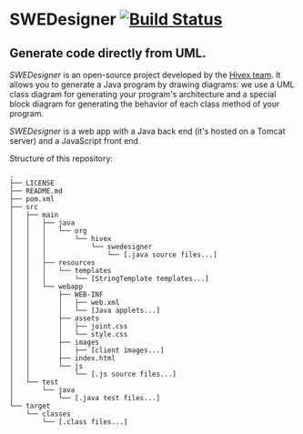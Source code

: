 # SWEDesigner [![Build Status](https://travis-ci.org/hivex-unipd/swedesigner.svg?branch=master)](https://travis-ci.org/hivex-unipd/swedesigner)
## Generate code directly from UML.

_SWEDesigner_ is an open-source project developed by the [Hivex team](https://hivex-unipd.github.io). It allows you to generate a Java program by drawing diagrams: we use a UML class diagram for generating your program's architecture and a special block diagram for generating the behavior of each class method of your program.

_SWEDesigner_ is a web app with a Java back end (it's hosted on a Tomcat server) and a JavaScript front end.

Structure of this repository:

    .
    ├── LICENSE
    ├── README.md
    ├── pom.xml
    ├── src
    │   ├── main
    │   │   ├── java
    │   │   │   └── org
    │   │   │       └── hivex
    │   │   │           └── swedesigner
    │   │   │               └── [.java source files...]
    │   │   ├── resources
    │   │   │   └── templates
    │   │   │       └── [StringTemplate templates...]
    │   │   └── webapp
    │   │       ├── WEB-INF
    │   │       │   ├── web.xml
    │   │       │   └── [Java applets...]
    │   │       ├── assets
    │   │       │   ├── joint.css
    │   │       │   └── style.css
    │   │       ├── images
    │   │       │   ├── [client images...]
    │   │       ├── index.html
    │   │       └── js
    │   │           └── [.js source files...]
    │   └── test
    │       └── java
    │           └── [.java test files...]
    └── target
        └── classes
            └── [.class files...]

